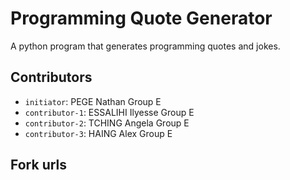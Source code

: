 # Programming Quote Generator

A python program that generates programming quotes and jokes.

## Contributors
- `initiator`: PEGE Nathan Group E
- `contributor-1`: ESSALIHI Ilyesse Group E
- `contributor-2`: TCHING Angela Group E 
- `contributor-3`: HAING Alex Group E

## Fork urls

